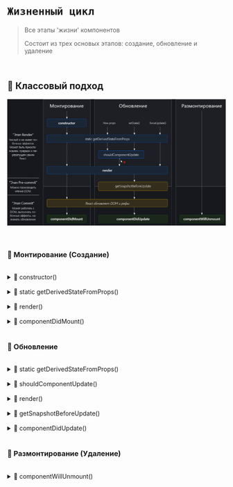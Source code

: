 # `Жизненный цикл`
> Все этапы 'жизни' компонентов
> 
> Состоит из трех основых этапов: создание, обновление и удаление


<br>

## 🚩 Классовый подход


<a href="https://projects.wojtekmaj.pl/react-lifecycle-methods-diagram/"><img src="./img/1.png" style="width: 700px"></a>

<br>

### 🔴 Монтирование (Создание)

<br>

<details>
<summary>🔹 constructor()</summary>
<br>
👉 При СОЗДАНИИ компонента. В нем обычно инициализируются начальные значения состояния и привязываются обработчики событий   
</details>

<br>

<details>
<summary>🔹 static getDerivedStateFromProps()</summary>
<br>
👉 Перед РЕНДЕРИНГОМ компонента и позволяет обновить состояние на основе новых свойств (props)   
</details>

<br>

<details>
<summary>🔹 render()</summary>
 <br>
👉 Этот метод обязателен и отвечает за возврат JSX, который будет отображен в DOM 
</details>

<br>

<details>
<summary>🔹 componentDidMount()</summary>
   <br>
👉 Сразу после вставки компонента в DOM
 
 <br>
 <br>
  
❗ Здесь можно выполнять запросы к серверу, устанавливать подписки на события и выполнять другие побочные эффекты  
</details>

<br>

### 🔴 Обновление

<br>

<details>
<summary>🔹 static getDerivedStateFromProps()</summary>
<br>
👉 Вызывается при обновлении, чтобы обновить состояние на основе новых свойств 
</details>

<br>

<details>
<summary>🔹 shouldComponentUpdate()</summary>
<br>
👉 Вызывается перед рендерингом компонента и определяет, следует ли перерисовывать компонент   
</details>

<br>

<details>
<summary>🔹 render()</summary>
 <br>
👉 Перерисовывается на основе новых данных
</details>

<br>

<details>
<summary>🔹 getSnapshotBeforeUpdate()</summary>
   <br>
👉 Вызывается перед тем, как обновленный компонент будет вставлен в DOM
</details>

<br>

<details>
<summary>🔹 componentDidUpdate()</summary>
   <br>
👉 После обновления компонента и позволяет выполнять побочные эффекты после перерисовки
</details>

<br>

### 🔴 Размонтирование (Удаление)

<br>

<details>
<summary>🔹 componentWillUnmount()</summary>
<br>
👉 Вызывается перед удалением компонента из DOM

 <br>
 <br>
  
❗ Здесь можно очищать ресурсы, прекращать подписки и выполнять другие завершающие действия
</details>


